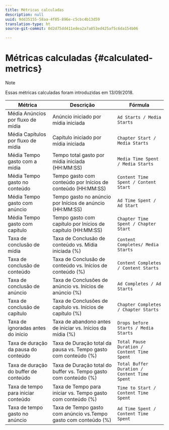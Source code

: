 ```yaml
---
title: Métricas calculadas
description: null
uuid: 9dd35155-58aa-4f05-896e-c5cbc4b13d59
translation-type: ht
source-git-commit: 0d2d75dd411edea2a7a853ed425af5c6da154b06

---
```



# Métricas calculadas {#calculated-metrics}

>[!NOTE]
>
>Essas métricas calculadas foram introduzidas em 13/09/2018.

| Métrica | Descrição | Fórmula |
|---|---|---|
| Média Anúncios por fluxo de mídia | Anúncio iniciado por mídia iniciada | `Ad Starts / Media Starts` |
| Média Capítulos por fluxo de mídia | Capítulo iniciado por mídia iniciada | `Chapter Start / Media Starts` |
| Média Tempo gasto com a mídia | Tempo total gasto por mídia iniciada (HH:MM:SS) | `Media Time Spent / Media Starts` |
| Média Tempo gasto no conteúdo | Tempo gasto com conteúdo por Inícios de conteúdo (HH:MM:SS) | `Content Time Spent / Content Start` |
| Média Tempo gasto com anúncio | Tempo gasto no anúncio por Inícios de anúncio (HH:MM:SS) | `Ad Time Spent / Ad Start` |
| Média Tempo gasto com capítulo | Tempo gasto com capítulo por Inícios de capítulo (HH:MM:SS) | `Chapter Time Spent / Chapter Start` |
| Taxa de conclusão de mídia | Taxa de Conclusão de conteúdo vs. Mídia iniciada (%) | `Content Completes/ Media Starts` |
| Taxa de conclusão de conteúdo | Taxa de Conclusão de conteúdo vs. Inícios de conteúdo (%) | `Content Completes / Content Starts` |
| Taxa de conclusão de anúncio | Taxa de Conclusões de anúncio vs. Inícios de anúncio (%) | `Ad Completes / Ad Starts` |
| Taxa de conclusão de capítulo | Taxa de Conclusões de capítulo vs. Inícios de capítulo (%) | `Chapter Completes / Chapter Starts` |
| Taxa de ignoradas antes do início | Taxa de abandono antes de iniciar vs. Inícios da mídia (%) | `Drops before Starts / Media Starts` |
| Taxa de duração da pausa do conteúdo | Taxa de Duração total da pausa vs. Tempo gasto com conteúdo (%) | `Total Pause Duration / Content Time Spent` |
| Taxa de duração do buffer de conteúdo | Taxa de Duração total do buffer vs. Tempo gasto com conteúdo (%) | `Total Buffer Duration / Content Time Spent` |
| Taxa de tempo para iniciar conteúdo | Taxa de Tempo para iniciar vs. Tempo gasto com conteúdo (%) | `Time to Start / Content Time Spent` |
| Taxa de tempo gasto no anúncio | Taxa de Tempo gasto com anúncio vs.Tempo gasto com conteúdo (%) | `Ad Time Spent / Content Time Spent` |
